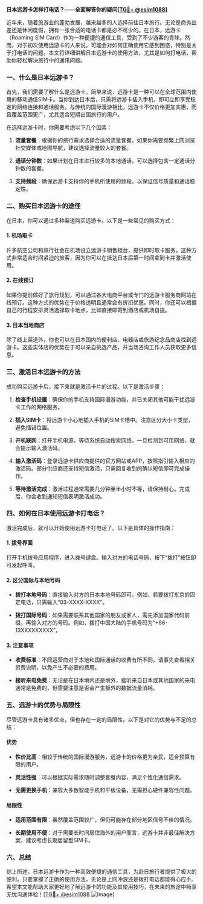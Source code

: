 **日本远游卡怎样打电话？——全面解答你的疑问[[TG💪+ @esim1088](https://t.me/s/esim1088)]**

近年来，随着旅游业的蓬勃发展，越来越多的人选择前往日本旅行。无论是商务出差还是休闲度假，拥有一张合适的电话卡都是必不可少的。在日本，远游卡（Roaming SIM Card）作为一种便捷的通信工具，受到了不少游客的青睐。然而，对于初次使用远游卡的人来说，可能会对如何正确使用它感到困惑，特别是关于打电话的问题。本文将详细讲解日本远游卡的使用方法，尤其是如何打电话，帮助你轻松解决旅行中的通讯问题。

### 一、什么是日本远游卡？

首先，我们需要了解什么是远游卡。简单来说，远游卡是一种可以在全球范围内使用的移动通信SIM卡。当你到达日本后，只需将远游卡插入手机，即可立即享受稳定的网络连接和通话服务。与传统的国际漫游相比，远游卡不仅价格更加实惠，而且覆盖范围更广，尤其适合短期出国旅行的用户。

在选择远游卡时，你需要考虑以下几个因素：

1. **流量套餐**：根据你的旅行需求选择合适的流量套餐。如果你需要频繁上网浏览社交媒体或地图导航，建议选择流量较大的套餐。
   
2. **通话分钟数**：如果计划在日本进行较多的本地通话，可以选择包含一定通话分钟数的套餐。
   
3. **支持频段**：确保远游卡支持你的手机所使用的频段，以保证信号质量和通话稳定性。

### 二、购买日本远游卡的途径

在日本，你可以通过多种渠道购买远游卡。以下是一些常见的购买方式：

#### 1. 机场取卡

许多航空公司和旅行社会在机场设立远游卡销售柜台，提供即时取卡服务。这种方式非常适合时间紧迫的旅客，因为你可以在抵达日本后第一时间拿到卡并激活使用。

#### 2. 在线预订

如果你提前做好了旅行规划，可以通过各大电商平台或专门的远游卡服务商网站在线预订。这种方式的优势在于价格透明且通常会有折扣优惠。同时，你还可以根据自己的行程安排灵活选择取卡地点，比如直接邮寄到酒店或机场自提。

#### 3. 日本当地商店

除了线上渠道外，你也可以在日本国内的便利店、电器店或旅游纪念品商店找到远游卡。这些实体店的优势在于可以亲自挑选产品，并当场咨询工作人员获取更多信息。

### 三、激活日本远游卡的方法

成功购买远游卡后，接下来就是激活卡片的过程。以下是激活步骤：

1. **检查手机设置**：确保你的手机支持国际漫游功能，并已关闭其他可能干扰远游卡工作的网络服务。

2. **插入SIM卡**：将远游卡小心地插入手机的SIM卡槽中。注意区分大小卡类型，避免插错位置。

3. **开机联网**：打开手机电源，等待系统自动搜索网络。一旦检测到可用网络，就会提示输入激活码。

4. **输入激活码**：登录远游卡供应商提供的官方网站或APP，按照指引输入相应的激活码。部分供应商还支持短信激活，只需回复收到的确认短信即可完成操作。

5. **等待激活完成**：激活过程通常需要几分钟至半小时不等，请保持耐心。完成后，你会收到通知短信表明激活成功。

### 四、如何在日本使用远游卡打电话？

激活完成后，就可以开始使用远游卡打电话了。以下是具体的操作指南：

#### 1. 拨号界面

打开手机拨号应用程序，进入拨号键盘。输入对方的电话号码，按下“拨打”按钮即可发起呼叫。

#### 2. 区分国际与本地号码

- **拨打本地号码**：直接输入对方的日本本地号码即可。例如，若要拨打东京的固定电话，只需输入“03-XXXX-XXXX”。
  
- **拨打国际号码**：如果需要联系其他国家的朋友或家人，需先添加国家代码前缀，再输入对方的号码。例如，拨打中国大陆的手机号码为“+86-13XXXXXXXXX”。

#### 3. 注意事项

- **收费标准**：不同运营商对于本地和国际通话的收费有所不同，请事先查看相关资费说明，以免产生不必要的费用。
  
- **接听来电免费**：无论是在日本境内还是境外，接听来自日本或其他国家的来电通常是免费的，但需要注意是否会产生额外的数据流量消耗。

### 五、远游卡的优势与局限性

尽管远游卡具有诸多优点，但也存在一定的局限性。以下是对它的优势与不足的总结：

#### 优势

- **性价比高**：相较于传统的国际漫游服务，远游卡的价格更为亲民，适合预算有限的用户。
  
- **灵活性强**：可以根据实际需求随时调整套餐内容，满足个性化通信需求。
  
- **无需更换手机**：兼容大多数智能手机和平板设备，无需担心硬件兼容性问题。

#### 局限性

- **适用范围有限**：虽然覆盖范围较广，但仍可能存在部分地区信号不佳的情况。
  
- **长期使用不便**：对于需要长时间居住海外的用户而言，远游卡并非最佳解决方案，建议考虑长期居留型SIM卡。

### 六、总结

综上所述，日本远游卡作为一种高效便捷的通信工具，为赴日旅行者提供了极大的便利。只要掌握了正确的使用方法，无论是上网冲浪还是拨打电话都能得心应手。希望本文能帮助大家更好地了解远游卡的功能及其使用技巧，在未来的旅途中畅享无忧沟通体验！[[TG💪+ @esim1088](https://t.me/s/esim1088) ![Image](https://i.postimg.cc/4NQfJmqS/Snipaste-2025-05-13-00-14-12.png)]